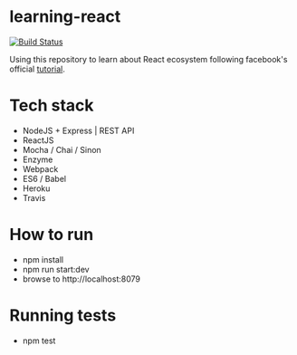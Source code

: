 
# learning-react
[![Build Status](https://travis-ci.org/lucaslago/react-messenger.svg?branch=master)](https://travis-ci.org/lucaslago/learning-react)

Using this repository to learn about React ecosystem following facebook's official [tutorial](https://facebook.github.io/react/docs/tutorial.html).

# Tech stack
- NodeJS + Express | REST API
- ReactJS
- Mocha / Chai / Sinon
- Enzyme
- Webpack
- ES6 / Babel
- Heroku 
- Travis

# How to run
- npm install
- npm run start:dev
- browse to http://localhost:8079

# Running tests
- npm test
